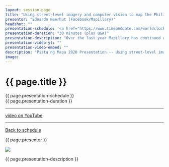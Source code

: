 ```yaml
---
layout: session-page
title: "Using street-level imagery and computer vision to map the Philippines"
presentor: "Edoardo Neerhut (Facebook/Mapillary)"
headshot: ""
presentation-schedule: '<a href="https://www.timeanddate.com/worldclock/fixedtime.html?iso=2020-11-13T07:00:00Z">13 Nov 2020, 15:00 UTC+8</a>'
presentation-duration: "30 minutes (plus Q&A)"
presentation-description: "Over the last year Mapillary has continued our efforts to make street-level imagery and machine generated map data available to OpenStreetMap. We’d like to share some of those improvements in this talk, while giving clear examples of how they could be used in the Philippines."
presentation-video-yt: ""
presentation-video-embed: ""
description: "Pista ng Mapa 2020 Presentation -- Using street-level imagery and computer vision to map the Philippines by Edoardo Neerhut (Facebook/Mapillary)"
image:
---
```


<h1 class="color-pnm-blue">{{ page.title }}</h1>
<div class="row my-4">
<section class="col-lg-3">
<p class="small">{{ page.presentation-schedule }}<br>
{{ page.presentation-duration }}
</p>
<hr>
<p class="small">
<a href="{{ page.presentation-video-yt }}">video on YouTube</a>
</p>
<hr>
<p class="small"><a href="{{ site.baseurl }}/programme/">Back to schedule</a>
</p>
</section>
<section class="col-lg-9">
<p>{{ page.presentor }}</p>
<img class="img-fluid border border-primary rounded p-2" src="{{ site.baseurl }}/assets/img/site/WFH_Feels_full_bg.png">
<!-- <div class="embed-responsive embed-responsive-16by9">
<embed class="mb-4 embed-responsive-item" src="{{ page.presentation-video-embed }}"> 
</div> -->
<p class="mt-4">{{ page.presentation-description }}
</p>
</section>
</div>